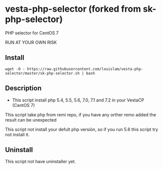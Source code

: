 # vesta-php-selector (forked from sk-php-selector)

PHP selector for CentOS 7 

RUN AT YOUR OWN RISK

## Install

```
wget -O - https://raw.githubusercontent.com/louislam/vesta-php-selector/master/sk-php-selector.sh | bash
```

## Description

* This script install php 5.4, 5.5, 5.6, 7.0, 7.1 and 7.2 in your VestaCP (CentOS 7)

This script take php from remi repo, if you have any orther remo added the result can be unexpected

This script not install your defult php versión, so if you run 5.6 this script try not install it.


## Uninstall
This script not have uninstaller yet.
